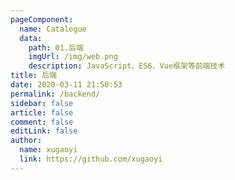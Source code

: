 ```yaml
---
pageComponent:
  name: Catalogue
  data:
    path: 01.后端
    imgUrl: /img/web.png
    description: JavaScript、ES6、Vue框架等前端技术
title: 后端
date: 2020-03-11 21:50:53
permalink: /backend/
sidebar: false
article: false
comment: false
editLink: false
author:
  name: xugaoyi
  link: https://github.com/xugaoyi
---
```

